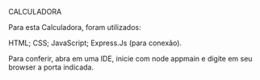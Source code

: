 CALCULADORA


Para esta Calculadora, foram utilizados:

HTML; 
CSS; 
JavaScript; 
Express.Js (para conexão).


Para conferir, abra em uma IDE, inicie com node appmain e digite em seu browser a porta indicada.
